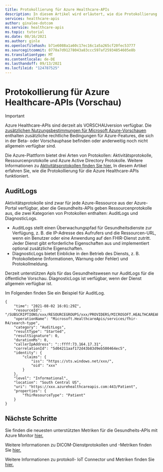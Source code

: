 ```yaml
---
title: Protokollierung für Azure Healthcare-APIs
description: In diesem Artikel wird erläutert, wie die Protokollierung funktioniert und wie Sie die Protokollierung für die Azure Healthcare-APIs aktivieren.
services: healthcare-apis
author: ginalee-dotcom
ms.service: healthcare-apis
ms.topic: tutorial
ms.date: 08/16/2021
ms.author: ginle
ms.openlocfilehash: b71e6088a1a60c17ec16c1a5a265cf20fec53777
ms.sourcegitcommit: 0770a7d91278043a83ccc597af25934854605e8b
ms.translationtype: MT
ms.contentlocale: de-DE
ms.lasthandoff: 09/13/2021
ms.locfileid: "124787525"
---
```

# <a name="logging-for-azure-healthcare-apis-preview"></a>Protokollierung für Azure Healthcare-APIs (Vorschau)

> [!IMPORTANT]
> Azure Healthcare-APIs sind derzeit als VORSCHAUversion verfügbar. Die [zusätzlichen Nutzungsbestimmungen für Microsoft Azure-Vorschauen](https://azure.microsoft.com/support/legal/preview-supplemental-terms/) enthalten zusätzliche rechtliche Bedingungen für Azure-Features, die sich in der Beta- oder Vorschauphase befinden oder anderweitig noch nicht allgemein verfügbar sind.

Die Azure-Plattform bietet drei Arten von Protokollen: Aktivitätsprotokolle, Ressourcenprotokolle und Azure Active Directory Protokolle. Weitere Informationen zu [Aktivitätsprotokollen finden Sie hier.](../azure-monitor/essentials/platform-logs-overview.md) In diesem Artikel erfahren Sie, wie die Protokollierung für die Azure Healthcare-APIs funktioniert.

## <a name="auditlogs"></a>AuditLogs
Aktivitätsprotokolle sind zwar für jede Azure-Ressource aus der Azure-Portal verfügbar, aber die Gesundheits-APIs geben Ressourcenprotokolle aus, die zwei Kategorien von Protokollen enthalten: AuditLogs und DiagnosticLogs.

- AuditLogs stellt einen Überwachungspfad für Gesundheitsdienste zur Verfügung, z. B. die IP-Adresse des Aufrufers und die Ressourcen-URL, wenn ein Benutzer oder eine Anwendung auf den FHIR-Dienst zutritt. Jeder Dienst gibt erforderliche Eigenschaften aus und implementiert optional zusätzliche Eigenschaften.
- DiagnosticLogs bietet Einblicke in den Betrieb des Diensts, z. B. Protokollebene (Informationen, Warnung oder Fehler) und Protokollmeldung.

Derzeit unterstützen ApIs für das Gesundheitswesen nur AuditLogs für die öffentliche Vorschau. DiagnosticLogs ist verfügbar, wenn der Dienst allgemein verfügbar ist.

Im Folgenden finden Sie ein Beispiel für AuditLog.

```
{
    "time": "2021-08-02 16:01:29Z",
    "resourceId": "/SUBSCRIPTIONS/xxx/RESOURCEGROUPS/xxx/PROVIDERS/MICROSOFT.HEALTHCAREAPIS/SERVICES/xxx",
    "operationName": "Microsoft.HealthcareApis/services/fhir-R4/search-type",
    "category": "AuditLogs",
    "resultType": "Started",
    "resultSignature": 0,
    "durationMs": 0,
    "callerIpAddress": "::ffff:73.164.17.31",
    "correlationId": "5d04211aaf172d43b83d9eb500464ec5",
    "identity": {
        "claims": {
            "iss": "https://sts.windows.net/xxx/",
            "oid": "xxx"
        }
    },
    "level": "Informational",
    "location": "South Central US",
    "uri": "https://xxx.azurehealthcareapis.com:443/Patient",
    "properties": {
        "fhirResourceType": "Patient"
    }
}
```

## <a name="next-steps"></a>Nächste Schritte

Sie finden die neuesten unterstützten Metriken für die Gesundheits-APIs mit Azure Monitor [hier.](../azure-monitor/essentials/metrics-supported.md)

Weitere Informationen zu DICOM-Dienstprotokollen und -Metriken finden Sie [hier.](./dicom/enable-diagnostic-logging.md)

Weitere Informationen zu protokoll- IoT Connector und Metriken finden Sie [hier.](./azure-api-for-fhir/iot-metrics-display.md)